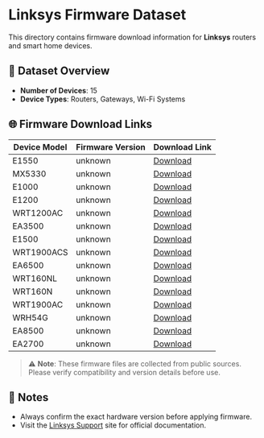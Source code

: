 # Linksys Firmware Dataset

This directory contains firmware download information for **Linksys** routers and smart home devices.

## 🔢 Dataset Overview

- **Number of Devices**: 15
- **Device Types**: Routers, Gateways, Wi-Fi Systems

## 🌐 Firmware Download Links

| Device Model | Firmware Version | Download Link |
|--------------|------------------|---------------|
| E1550 | unknown | [Download](https://download1.dd-wrt.com/dd-wrtv2/downloads/betas/2020/11-03-2020-r44715/broadcom_K26/dd-wrt.v24-44715_NEWD-2_K2.6_mini-e1550.bin) |
| MX5330 | unknown | [Download](https://downloads.linksys.com/support/assets/firmware/FW_MX5300_1.1.10.208526_prod.img) |
| E1000 | unknown | [Download](https://download1.dd-wrt.com/dd-wrtv2/downloads/betas/2020/11-03-2020-r44715/broadcom_K26/dd-wrt.v24-44715_NEWD-2_K2.6_mini_e1000v2.bin) |
| E1200 | unknown | [Download](https://download1.dd-wrt.com/dd-wrtv2/downloads/betas/2020/11-03-2020-r44715/broadcom_K26/dd-wrt.v24-44715_NEWD-2_K2.6_mini-e1200v2.bin) |
| WRT1200AC | unknown | [Download](https://download1.dd-wrt.com/dd-wrtv2/downloads/betas/2020/11-03-2020-r44715/linksys-wrt1200ac/ddwrt-linksys-wrt1200ac-webflash.bin) |
| EA3500 | unknown | [Download](https://downloads.linksys.com/downloads/firmware/FW_EA3500_1.1.40.162464_prod.zip) |
| E1500 | unknown | [Download](https://download1.dd-wrt.com/dd-wrtv2/downloads/betas/2020/11-03-2020-r44715/broadcom_K26/dd-wrt.v24-44715_NEWD-2_K2.6_mini-e1500.bin) |
| WRT1900ACS | unknown | [Download](https://download1.dd-wrt.com/dd-wrtv2/downloads/betas/2020/11-03-2020-r44715/linksys-wrt1900acs/ddwrt-linksys-wrt1900acs-webflash.bin) |
| EA6500 | unknown | [Download](https://download1.dd-wrt.com/dd-wrtv2/downloads/betas/2020/11-03-2020-r44715/linksys-ea6500/dd-wrt-44715-ea6500.trx) |
| WRT160NL | unknown | [Download](https://download1.dd-wrt.com/dd-wrtv2/downloads/betas/2020/11-03-2020-r44715/linksys-wrt160nl/linksys-to-ddwrt-firmware.bin) |
| WRT160N | unknown | [Download](https://download1.dd-wrt.com/dd-wrtv2/downloads/betas/2020/11-03-2020-r44715/broadcom_K26/dd-wrt.v24-44715_NEWD-2_K2.6_mini_wrt160nv3.bin) |
| WRT1900AC | unknown | [Download](https://download1.dd-wrt.com/dd-wrtv2/downloads/betas/2020/11-03-2020-r44715/linksys-wrt1900acv2/factory-to-ddwrt.bin) |
| WRH54G | unknown | [Download](https://download1.dd-wrt.com/dd-wrtv2/downloads/betas/2020/11-03-2020-r44715/broadcom/dd-wrt.v24_micro_WRH54G.bin) |
| EA8500 | unknown | [Download](https://download1.dd-wrt.com/dd-wrtv2/downloads/betas/2020/11-03-2020-r44715/linksys-ea8500/dd-wrt-webupgrade.bin) |
| EA2700 | unknown | [Download](https://download1.dd-wrt.com/dd-wrtv2/downloads/betas/2020/11-03-2020-r44715/linksys-ea2700/dd-wrt-44715-ea2700.trx) |

> ⚠️ **Note**: These firmware files are collected from public sources. Please verify compatibility and version details before use.

## 📝 Notes

- Always confirm the exact hardware version before applying firmware.
- Visit the [Linksys Support](https://www.linksys.com/support/) site for official documentation.
